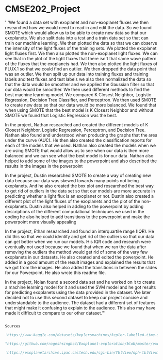 # CMSE202_Project

'''We found a data set with exoplanet and non-exoplanet fluxes we then researched how we would need to read in and edit
the data. So we found SMOTE which would allow us to be able to create new data so that our exoplanets. We also split
data into a test and a train data set so that can train our machine learning. We then plotted the data so that we can
observe the intensity of the light fluxes of the training sets. We plotted the exoplanet light fluxes first. We then 
also plotted the non-exoplanet light fluxes. We can see that in the plot of the light fluxes that there isn't that 
same wave pattern of the fluxes that the exoplanets had. We then also plotted the light fluxes of FLUX.1 so that we
could find an outlier. We then dropped the data point that was an outlier. We then split up our data into training fluxes
and training labels and test fluxes and test labels we also then normalized the data so that the data would be smoother
and we applied the Gaussian filter so that our data would be smoother. We then used different methods to find the best
machine learning model. We compared K Closest Neighbor, Logistic Regression, Decision Tree Classifier, and Perceptron. We then used SMOTE to create new data so that our data would be more balanced. We found that when using SMOTE 
that the best model is K Closest Neighbor and without SMOTE we found that Logistic Regression was the best. 

In the project, Nathan researched and created the different models of K Closest Neighbor, Logistic Regression,
Perceptron, and Decision Tree. Nathan also found and understood when producing the graphs that the area under the curve
(AUC). He then also created the classification reports for each of the models that we used. Nathan also created the
models when we are using SMOTE that would allow us to see when our data is then more balanced and we can see what the
best model is for our data. Nathan also helped to add some of the images to the powerpoint and also described the results in the images in the powerpoint

In the project, Dustin researched SMOTE to create a way of creating new data because our data was skewed towards 
many points not being exoplanets. And he also created the box plot and researched the best way to get rid of outliers
in the data set so that our models are more accurate in predicting whether a light flux is an exoplanet or not. Dustin
also created a different plot of the light fluxes of the exoplanets and the plot of the non-exoplanets. Dustin also 
helped in adding to the powerpoint by adding descriptions of the different computational techniques we used in the coding he also helped to add transitions to the powerpoint and make the powerpoint more visually appealing

In the project, Ethan researched and found an interquartile range (IQR). He did this so that we could identify and 
get rid of the outliers so that our data can get better when we run our models. His IQR code and research were eventually not used because we found that when we ran the data after removing the outliers the method would get rid of some of the very few exoplanets in our datasets. He also created and edited the powerpoint. He added in a good amount of the result images and explained the results that we got from the images. He also added the transitions in between the slides for our Powerpoint. He also wrote this readme file.

In the project, Nolan found a second data set and he worked on it to create a machine learning model for it and used the SVM model and he got results for predicting exoplanets using the data provided in the dataset. We later decided not to use this second dataset to keep our project concise and understandable to the audience. The dataset had a different set of features that might make it confusing to explain to the audience. This also may have made it difficult to compare to our other dataset.'''


```python

Sources

'https://www.kaggle.com/datasets/keplersmachines/kepler-labelled-time-series-data?select=exoTest.csv'

"https://github.com/nageshsinghc4/Exoplanet-exploration/blob/master/exoplanet-exploration-using-ml.ipynb"

'https://exoplanetarchive.ipac.caltech.edu/cgi-bin/TblView/nph-tblView?app=ExoTbls&config=TOI'
```
